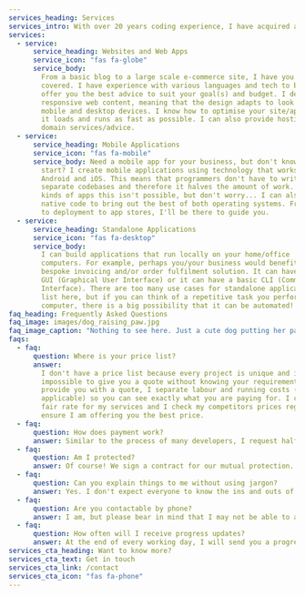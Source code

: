 ```yaml
---
services_heading: Services
services_intro: With over 20 years coding experience, I have acquired a wealth of knowledge to provide you with an expert service. Here are just some of the things I can build for you...
services:
  - service:
      service_heading: Websites and Web Apps
      service_icon: "fas fa-globe"
      service_body:
        From a basic blog to a large scale e-commerce site, I have you
        covered. I have experience with various languages and tech to be able to
        offer you the best advice to suit your goal(s) and budget. I design
        responsive web content, meaning that the design adapts to look great on
        mobile and desktop devices. I know how to optimise your site/app so that
        it loads and runs as fast as possible. I can also provide hosting and
        domain services/advice.
  - service:
      service_heading: Mobile Applications
      service_icon: "fas fa-mobile"
      service_body: Need a mobile app for your business, but don't know where to
        start? I create mobile applications using technology that works on both
        Android and iOS. This means that programmers don't have to write
        separate codebases and therefore it halves the amount of work. For some
        kinds of apps this isn't possible, but don't worry... I can also write
        native code to bring out the best of both operating systems. From design
        to deployment to app stores, I'll be there to guide you.
  - service:
      service_heading: Standalone Applications
      service_icon: "fas fa-desktop"
      service_body:
        I can build applications that run locally on your home/office
        computers. For example, perhaps you/your business would benefit from a
        bespoke invoicing and/or order fulfilment solution. It can have a pretty
        GUI (Graphical User Interface) or it can have a basic CLI (Command Line
        Interface). There are too many use cases for standalone applications to
        list here, but if you can think of a repetitive task you perform on your
        computer, there is a big possibility that it can be automated!
faq_heading: Frequently Asked Questions
faq_image: images/dog_raising_paw.jpg
faq_image_caption: "Nothing to see here. Just a cute dog putting her paw up! (Photo: Camylla Battani)"
faqs:
  - faq:
      question: Where is your price list?
      answer:
        I don't have a price list because every project is unique and it is
        impossible to give you a quote without knowing your requirements. When I
        provide you with a quote, I separate labour and running costs (if
        applicable) so you can see exactly what you are paying for. I charge a
        fair rate for my services and I check my competitors prices regularly to
        ensure I am offering you the best price.
  - faq:
      question: How does payment work?
      answer: Similar to the process of many developers, I request half the total costs for the project before commencing work and the remainder upon completion (and of course, your satisfaction!).
  - faq:
      question: Am I protected?
      answer: Of course! We sign a contract for our mutual protection. Don't worry though, it is not a complicated contract and the basic gist is that you are legally fully protected from any 'shenanigans'....and so am I!
  - faq:
      question: Can you explain things to me without using jargon?
      answer: Yes. I don't expect everyone to know the ins and outs of development. That's why it is a specialist area and why you should hire a specialist to carry out the work! Some of the concepts of developing applications are abstract and so I like to explain the processes using analogies (usually restaurant analogies!). That said, if you'd rather not know how it works, I completely understand and respect that too!
  - faq:
      question: Are you contactable by phone?
      answer: I am, but please bear in mind that I may not be able to answer your call immediately. The reason being that writing code requires focus so I put my phone on silent when I am working. If you leave a message, I will call you back as soon as I see it. I check my phone intermittently through the day and I have a number you can call in case of emergencies.
  - faq:
      question: How often will I receive progress updates?
      answer: At the end of every working day, I will send you a progress report so that you can stay up-to-date on where I am with your project.
services_cta_heading: Want to know more?
services_cta_text: Get in touch
services_cta_link: /contact
services_cta_icon: "fas fa-phone"
---
```

